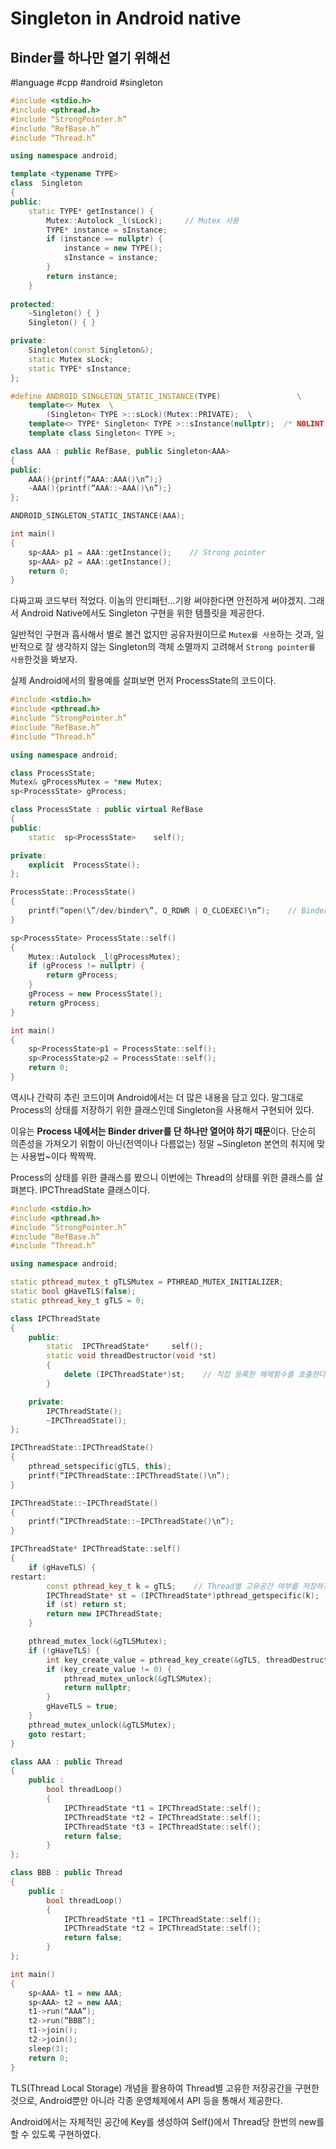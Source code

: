 # Singleton in Android native
## Binder를 하나만 열기 위해선
#language  #cpp #android #singleton

```cpp
#include <stdio.h>
#include <pthread.h>
#include “StrongPointer.h”
#include “RefBase.h”
#include “Thread.h”

using namespace android;

template <typename TYPE>
class  Singleton
{
public:
    static TYPE* getInstance() {
        Mutex::Autolock _l(sLock);     // Mutex 사용
        TYPE* instance = sInstance;
        if (instance == nullptr) {
            instance = new TYPE();
            sInstance = instance;
        }
        return instance;
    }
    
protected:
    ~Singleton() { }
    Singleton() { }

private:
    Singleton(const Singleton&);
    static Mutex sLock;
    static TYPE* sInstance;
};

#define ANDROID_SINGLETON_STATIC_INSTANCE(TYPE)                 \
    template<> Mutex  \
        (Singleton< TYPE >::sLock)(Mutex::PRIVATE);  \
    template<> TYPE* Singleton< TYPE >::sInstance(nullptr);  /* NOLINT */ \
    template class Singleton< TYPE >;

class AAA : public RefBase, public Singleton<AAA>
{
public:
	AAA(){printf(“AAA::AAA()\n”);}
	~AAA(){printf(“AAA::~AAA()\n”);}
};

ANDROID_SINGLETON_STATIC_INSTANCE(AAA);

int main()
{
	sp<AAA> p1 = AAA::getInstance();    // Strong pointer
	sp<AAA> p2 = AAA::getInstance();
	return 0;
}
```

다짜고짜 코드부터 적었다. 이놈의 안티패턴…기왕 써야한다면 안전하게 써야겠지.
그래서 Android Native에서도 Singleton 구현을 위한 템플릿을 제공한다.

일반적인 구현과 흡사해서 별로 볼건 없지만 공유자원이므로 `Mutex를 사용`하는 것과,
일반적으로 잘 생각하지 않는 Singleton의 객체 소멸까지 고려해서 `Strong pointer를 사용`한것을 봐보자.

실제 Android에서의 활용예를 살펴보면 먼저 ProcessState의 코드이다.

```cpp
#include <stdio.h>
#include <pthread.h>
#include “StrongPointer.h”
#include “RefBase.h”
#include “Thread.h”

using namespace android;

class ProcessState;
Mutex& gProcessMutex = *new Mutex;
sp<ProcessState> gProcess;

class ProcessState : public virtual RefBase
{
public:
    static  sp<ProcessState>    self();

private:
    explicit  ProcessState();
};

ProcessState::ProcessState()
{
    printf(“open(\”/dev/binder\”, O_RDWR | O_CLOEXEC)\n”);    // Binder driver를 하나만 열기 위해
}

sp<ProcessState> ProcessState::self()
{
    Mutex::Autolock _l(gProcessMutex);
    if (gProcess != nullptr) {
        return gProcess;
    }
    gProcess = new ProcessState();
    return gProcess;
}

int main()
{
	sp<ProcessState>p1 = ProcessState::self();
	sp<ProcessState>p2 = ProcessState::self();
	return 0;
}
```

역시나 간략히 추린 코드이며 Android에서는 더 많은 내용을 담고 있다.
말그대로 Process의 상태를 저장하기 위한 클래스인데 Singleton을 사용해서 구현되어 있다.

이유는 **Process 내에서는 Binder driver를 단 하나만 열어야 하기 때문**이다.
단순히 의존성을 가져오기 위함이 아닌(전역이나 다름없는) 정말 ~Singleton 본연의 취지에 맞는 사용법~이다 짝짝짝.

Process의 상태를 위한 클래스를 봤으니 이번에는 Thread의 상태를 위한 클래스를 살펴본다.
IPCThreadState 클래스이다.

```cpp
#include <stdio.h>
#include <pthread.h>
#include “StrongPointer.h”
#include “RefBase.h”
#include “Thread.h”

using namespace android;

static pthread_mutex_t gTLSMutex = PTHREAD_MUTEX_INITIALIZER;
static bool gHaveTLS(false);
static pthread_key_t gTLS = 0;

class IPCThreadState 
{
	public:
		static  IPCThreadState*     self();
		static void threadDestructor(void *st)
		{
			delete (IPCThreadState*)st;    // 직접 등록한 해제함수를 호출한다
		}

	private:
		IPCThreadState();
		~IPCThreadState();
};

IPCThreadState::IPCThreadState()
{
    pthread_setspecific(gTLS, this);
	printf(“IPCThreadState::IPCThreadState()\n”);
}

IPCThreadState::~IPCThreadState()
{
	printf(“IPCThreadState::~IPCThreadState()\n”);
}

IPCThreadState* IPCThreadState::self()
{
    if (gHaveTLS) {
restart:
        const pthread_key_t k = gTLS;    // Thread별 고유공간 여부를 저장하기 위한 운영체제내 영역
        IPCThreadState* st = (IPCThreadState*)pthread_getspecific(k);    // 기존 Singleton을 응용
        if (st) return st;
        return new IPCThreadState;
    }

    pthread_mutex_lock(&gTLSMutex);
    if (!gHaveTLS) {
        int key_create_value = pthread_key_create(&gTLS, threadDestructor);
        if (key_create_value != 0) {
            pthread_mutex_unlock(&gTLSMutex);
            return nullptr;
        }
        gHaveTLS = true;
    }
    pthread_mutex_unlock(&gTLSMutex);
    goto restart;
}

class AAA : public Thread
{
	public : 
		bool threadLoop()
		{
			IPCThreadState *t1 = IPCThreadState::self();
			IPCThreadState *t2 = IPCThreadState::self();
			IPCThreadState *t3 = IPCThreadState::self();
			return false;
		}
};

class BBB : public Thread
{
	public : 
		bool threadLoop()
		{
			IPCThreadState *t1 = IPCThreadState::self();
			IPCThreadState *t2 = IPCThreadState::self();
			return false;
		}
};

int main()
{
	sp<AAA> t1 = new AAA;	
	sp<AAA> t2 = new AAA;	
	t1->run(“AAA”);
	t2->run(“BBB”);
	t1->join();
	t2->join();
	sleep(3);
	return 0;
}
```

TLS(Thread Local Storage) 개념을 활용하여 Thread별 고유한 저장공간을 구현한 것으로,
Android뿐만 아니라 각종 운영체제에서 API 등을 통해서 제공한다.

Android에서는 자체적인 공간에 Key를 생성하여 Self()에서 Thread당 한번의 new를 할 수 있도록 구현하였다.